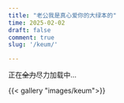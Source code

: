 ```yaml
---
title: "老公我是真心爱你的大绿本的"
time: 2025-02-02
draft: false
comment: true
slug: '/keum/'

---
```


正在~~全力~~尽力加载中…

{{< gallery "images/keum">}}